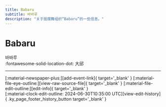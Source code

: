 ```yaml
---
title: Babaru
subtitle: 바바루
description: "关于摇摆舞组织“Babaru”的一些信息。"
---
```


# Babaru

바바루  
:fontawesome-solid-location-dot: 大邱  


---

<div class="ky_page_footer" markdown>
<div class="ky_page_footer_trailing" markdown="span">
[:material-newspaper-plus:][add-event-link]{ target='_blank' }
[:material-file-eye-outline:][view-raw-source-file]{ target='_blank' }
[:material-file-edit-outline:][edit-info]{ target='_blank' }
</div>
<div class="ky_page_footer_leading" markdown="span">
[:material-clock-edit-outline: 2024-06-30T10:35:00 UTC][view-edit-history]{ .ky_page_footer_history_button target='_blank' }
</div>
</div>

[add-event-link]: https://github.com/swingdance/events/issues/new?assignees=&labels=add+event&projects=&template=02-add_entity.yml&title=%5Bko_KR%5D%20%3CName%3E&region=ko_KR&province=Deagu&city=Deagu&org_id=babaru "添加活动"
[view-raw-source-file]: https://github.com/swingdance/orgs/blob/main/ko_KR/babaru.json "查看原始源文件"
[edit-info]: https://github.com/swingdance/orgs/issues/new?assignees=&labels=update+org&projects=&template=03-update_entity.yml&title=%5Bko_KR%5D%20Babaru&region=ko_KR&id=babaru&name=Babaru "编辑信息"

[view-edit-history]: https://github.com/swingdance/orgs/commits/main/ko_KR/babaru.json "查看编辑历史"
